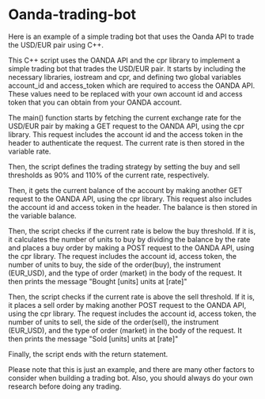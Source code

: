 # Oanda-trading-bot
Here is an example of a simple trading bot that uses the Oanda API to trade the USD/EUR pair using C++.

This C++ script uses the OANDA API and the cpr library to implement a simple trading bot that trades the USD/EUR pair.
It starts by including the necessary libraries, iostream and cpr, and defining two global variables account_id and access_token which are required to access the OANDA API. These values need to be replaced with your own account id and access token that you can obtain from your OANDA account.

The main() function starts by fetching the current exchange rate for the USD/EUR pair by making a GET request to the OANDA API, using the cpr library. This request includes the account id and the access token in the header to authenticate the request. The current rate is then stored in the variable rate.

Then, the script defines the trading strategy by setting the buy and sell thresholds as 90% and 110% of the current rate, respectively.

Then, it gets the current balance of the account by making another GET request to the OANDA API, using the cpr library. This request also includes the account id and access token in the header. The balance is then stored in the variable balance.

Then, the script checks if the current rate is below the buy threshold. If it is, it calculates the number of units to buy by dividing the balance by the rate and places a buy order by making a POST request to the OANDA API, using the cpr library. The request includes the account id, access token, the number of units to buy, the side of the order(buy), the instrument (EUR_USD), and the type of order (market) in the body of the request. It then prints the message "Bought [units] units at [rate]"

Then, the script checks if the current rate is above the sell threshold. If it is, it places a sell order by making another POST request to the OANDA API, using the cpr library. The request includes the account id, access token, the number of units to sell, the side of the order(sell), the instrument (EUR_USD), and the type of order (market) in the body of the request. It then prints the message "Sold [units] units at [rate]"

Finally, the script ends with the return statement.

Please note that this is just an example, and there are many other factors to consider when building a trading bot. Also, you should always do your own research before doing any trading.
